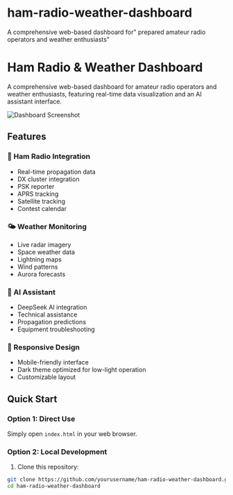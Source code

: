 # ham-radio-weather-dashboard
A comprehensive web-based dashboard for" prepared amateur radio operators and weather enthusiasts"
# Ham Radio & Weather Dashboard

A comprehensive web-based dashboard for amateur radio operators and weather enthusiasts, featuring real-time data visualization and an AI assistant interface.

![Dashboard Screenshot](assets/images/screenshot.png)

## Features

### 📡 Ham Radio Integration
- Real-time propagation data
- DX cluster integration
- PSK reporter
- APRS tracking
- Satellite tracking
- Contest calendar

### 🌤️ Weather Monitoring
- Live radar imagery
- Space weather data
- Lightning maps
- Wind patterns
- Aurora forecasts

### 🤖 AI Assistant
- DeepSeek AI integration
- Technical assistance
- Propagation predictions
- Equipment troubleshooting

### 📱 Responsive Design
- Mobile-friendly interface
- Dark theme optimized for low-light operation
- Customizable layout

## Quick Start

### Option 1: Direct Use
Simply open `index.html` in your web browser.

### Option 2: Local Development
1. Clone this repository:
```bash
git clone https://github.com/yourusername/ham-radio-weather-dashboard.git
cd ham-radio-weather-dashboard
